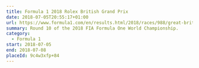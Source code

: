 ```yaml
---
title: Formula 1 2018 Rolex British Grand Prix
date: 2018-07-05T20:55:17+01:00
url: https://www.formula1.com/en/results.html/2018/races/988/great-britain.html
summary: Round 10 of the 2018 FIA Formula One World Championship.
category:
  - Formula 1
start: 2018-07-05
end: 2018-07-08
placeId: 9c4w3xfp+84
---
```

